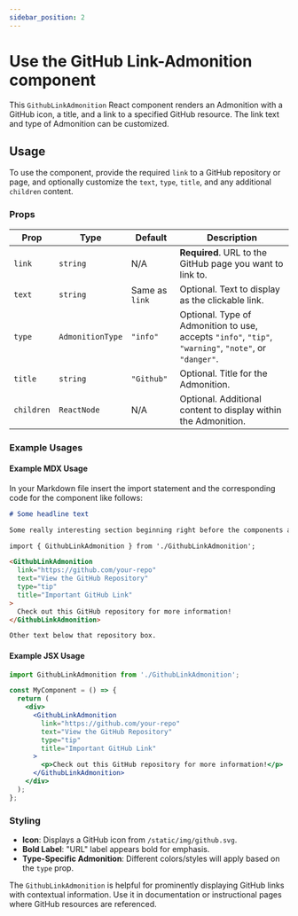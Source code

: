 ```yaml
---
sidebar_position: 2
---
```

# Use the GitHub Link-Admonition component

This `GithubLinkAdmonition` React component renders an Admonition with a GitHub icon, a title, and a link to a specified GitHub resource. The link text and type of Admonition can be customized.

## Usage

To use the component, provide the required `link` to a GitHub repository or page, and optionally customize the `text`, `type`, `title`, and any additional `children` content.

### Props

| Prop     | Type       | Default  | Description                                                                                                   |
|----------|------------|----------|---------------------------------------------------------------------------------------------------------------|
| `link`   | `string`   | N/A      | **Required**. URL to the GitHub page you want to link to.                                                     |
| `text`   | `string`   | Same as `link` | Optional. Text to display as the clickable link.                                                             |
| `type`   | `AdmonitionType` | `"info"` | Optional. Type of Admonition to use, accepts `"info"`, `"tip"`, `"warning"`, `"note"`, or `"danger"`.       |
| `title`  | `string`   | `"Github"` | Optional. Title for the Admonition.                                                                          |
| `children` | `ReactNode` | N/A  | Optional. Additional content to display within the Admonition.                                               |

### Example Usages

#### Example MDX Usage

In your Markdown file insert the import statement and the corresponding code for the component like follows:

```markdown title="pages/my-demo-page.mdx"
# Some headline text

Some really interesting section beginning right before the components are placed into the markdown

import { GithubLinkAdmonition } from './GithubLinkAdmonition';

<GithubLinkAdmonition
  link="https://github.com/your-repo"
  text="View the GitHub Repository"
  type="tip"
  title="Important GitHub Link"
>
  Check out this GitHub repository for more information!
</GithubLinkAdmonition>

Other text below that repository box.
```

#### Example JSX Usage

```jsx title="MyGitHubAdmonitionWrapper.tsx"
import GithubLinkAdmonition from './GithubLinkAdmonition';

const MyComponent = () => {
  return (
    <div>
      <GithubLinkAdmonition
        link="https://github.com/your-repo"
        text="View the GitHub Repository"
        type="tip"
        title="Important GitHub Link"
      >
        <p>Check out this GitHub repository for more information!</p>
      </GithubLinkAdmonition>
    </div>
  );
};
```

### Styling

- **Icon**: Displays a GitHub icon from `/static/img/github.svg`.
- **Bold Label**: "URL" label appears bold for emphasis.
- **Type-Specific Admonition**: Different colors/styles will apply based on the `type` prop.

The `GithubLinkAdmonition` is helpful for prominently displaying GitHub links with contextual information. Use it in documentation or instructional pages where GitHub resources are referenced.
